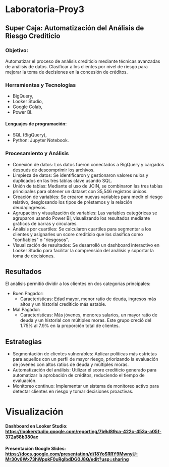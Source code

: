 # Laboratoria-Proy3

## Super Caja: Automatización del Análisis de Riesgo Crediticio
### Objetivo:
  Automatizar el proceso de análisis crediticio mediante técnicas avanzadas de análisis de datos. Clasificar a los clientes por nivel de riesgo para mejorar la toma de decisiones en la concesión de créditos.
### Herramientas y Tecnologías
- BigQuery,
- Looker Studio,
- Google Colab,
- Power BI.
#### Lenguajes de programación:
 - SQL (BigQuery),
 - Python: Jupyter Notebook.
### Procesamiento y Análisis
- Conexión de datos: Los datos fueron conectados a BigQuery y cargados después de descomprimir los archivos.
- Limpieza de datos: Se identificaron y gestionaron valores nulos y duplicados en las tres tablas clave usando SQL.
- Unión de tablas: Mediante el uso de JOIN, se combinaron las tres tablas principales para obtener un dataset con 35,546 registros únicos.
- Creación de variables: Se crearon nuevas variables para medir el riesgo relativo, desglosando los tipos de préstamos y la relación deuda/ingresos.
- Agrupación y visualización de variables: Las variables categóricas se agruparon usando Power BI, visualizando los resultados mediante gráficos de barras y circulares.
- Análisis por cuartiles: Se calcularon cuartiles para segmentar a los clientes y asignarles un score crediticio que los clasifica como "confiables" o "riesgosos".
- Visualización de resultados: Se desarrolló un dashboard interactivo en Looker Studio para facilitar la comprensión del análisis y soportar la toma de decisiones.

## Resultados
El análisis permitió dividir a los clientes en dos categorías principales:

- Buen Pagador:
  - Características: Edad mayor, menor ratio de deuda, ingresos más altos y un historial crediticio más estable.
- Mal Pagador:
  - Características: Más jóvenes, menores salarios, un mayor ratio de deuda y un historial con múltiples moras. Este grupo creció del 1.75% al 7.9% en la proporción total de clientes.
## Estrategias
- Segmentación de clientes vulnerables: Aplicar políticas más estrictas para aquellos con un perfil de mayor riesgo, priorizando la evaluación de jóvenes con altos ratios de deuda y múltiples moras.
- Automatización del análisis: Utilizar el score crediticio generado para automatizar la aprobación de créditos, reduciendo el tiempo de evaluación.
- Monitoreo continuo: Implementar un sistema de monitoreo activo para detectar clientes en riesgo y tomar decisiones proactivas.

# Visualización
#### Dashboard en Looker Studio: https://lookerstudio.google.com/reporting/7b6d89ca-422c-453a-a05f-372a58b380ac
#### Presentación Google Slides: https://docs.google.com/presentation/d/18YoSRRY9MwnyU-Mr30v6Wx73hWpqkF0uRgIbdDG0J8Q/edit?usp=sharing

